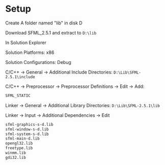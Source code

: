 # Setup

Create A folder named "lib" in disk D

Download SFML_2.5.1 and extract to ``` D:\lib ```

In Solution Explorer

Solution Platforms: x86

Solution Configurations: Debug

C/C++ -> General -> Additional Include Directories: ``` D:\Lib\SFML-2.5.1\include ```

C/C++ -> Preprocessor -> Preprocessor Definitions -> Edit -> Add:

```bash
SFML_STATIC
```

Linker -> General -> Additional Library Directories: ``` D:\Lib\SFML-2.5.1\lib ```

Linker -> Input -> Additional Dependencies -> Edit

```bash
sfml-graphics-s-d.lib
sfml-window-s-d.lib
sfml-system-s-d.lib
sfml-main-d.lib
opengl32.lib
freetype.lib
winmm.lib
gdi32.lib
```

